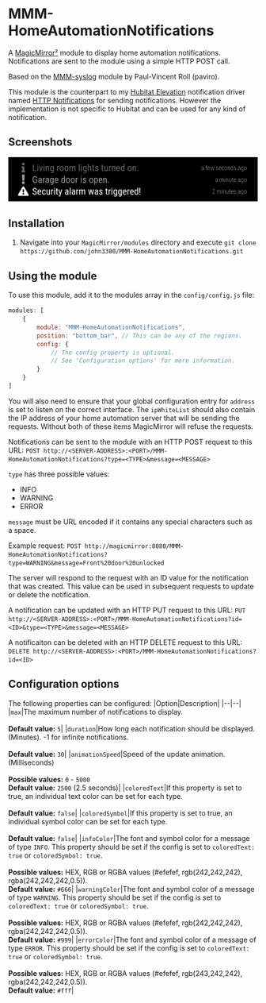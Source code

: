 # MMM-HomeAutomationNotifications

A [MagicMirror²](https://github.com/MichMich/MagicMirror) module to display home automation notifications. Notifications are sent to the module using a simple HTTP POST call.

Based on the [MMM-syslog](https://github.com/paviro/MMM-syslog) module by Paul-Vincent Roll (paviro).

This module is the counterpart to my [Hubitat Elevation](https://hubitat.com) notification driver named [HTTP Notifications](https://github.com/john3300/Hubitat-HTTPNotifications) for sending notifications. However the implementation is not specific to Hubitat and can be used for any kind of notification.

## Screenshots

![Screenshot](screenshot.png)

## Installation

1. Navigate into your `MagicMirror/modules` directory and execute `git clone https://github.com/john3300/MMM-HomeAutomationNotifications.git`

## Using the module

To use this module, add it to the modules array in the `config/config.js` file:
``` js
modules: [
    {
        module: "MMM-HomeAutomationNotifications",
        position: "bottom_bar",	// This can be any of the regions.
        config: {
            // The config property is optional.
            // See 'Configuration options' for more information.
        }
    }
]
```

You will also need to ensure that your global configuration entry for `address` is set to listen on the correct interface. The `ipWhiteList` should also contain the IP address of your home automation server that will be sending the requests. Without both of these items MagicMirror will refuse the requests.

Notifications can be sent to the module with an HTTP POST request to this URL:
`POST http://<SERVER-ADDRESS>:<PORT>/MMM-HomeAutomationNotifications?type=<TYPE>&message=<MESSAGE>`

`type` has three possible values:
- INFO
- WARNING
- ERROR

`message` must be URL encoded if it contains any special characters such as a space.

Example request:
`POST http://magicmirror:8080/MMM-HomeAutomationNotifications?type=WARNING&message=Front%20door%20unlocked`

The server will respond to the request with an ID value for the notification that was created. This value can be used in subsequent requests to update or delete the notification.

A notification can be updated with an HTTP PUT request to this URL:
`PUT http://<SERVER-ADDRESS>:<PORT>/MMM-HomeAutomationNotifications?id=<ID>&type=<TYPE>&message=<MESSAGE>`

A notificaiton can be deleted with an HTTP DELETE request to this URL:
`DELETE http://<SERVER-ADDRESS>:<PORT>/MMM-HomeAutomationNotifications?id=<ID>`

## Configuration options

The following properties can be configured:
|Option|Description|
|--|--|
|`max`|The maximum number of notifications to display.<br/><br/>**Default value:** `5`|
|`duration`|How long each notification should be displayed. (Minutes). -1 for infinite notifications.<br/><br/>**Default value:** `30`|
|`animationSpeed`|Speed of the update animation. (Milliseconds)<br/><br/>**Possible values:** `0` - `5000`<br/>**Default value:** `2500` (2.5 seconds)|
|`coloredText`|If this property is set to true, an individual text color can be set for each type.<br/><br/>**Default value:** `false`|
|`coloredSymbol`|If this property is set to true, an individual symbol color can be set for each type.<br/><br/>**Default value:** `false`|
|`infoColor`|The font and symbol color for a message of type `INFO`. This property should be set if the config is set to `coloredText: true` or `coloredSymbol: true`.<br/><br/>**Possible values:** HEX, RGB or RGBA values (#efefef, rgb(242,242,242), rgba(242,242,242,0.5)).<br/>**Default value:** `#666`|
|`warningColor`|The font and symbol color of a message of type `WARNING`. This property should be set if the config is set to `coloredText: true` or `coloredSymbol: true`.<br/><br/>**Possible values:** HEX, RGB or RGBA values (#efefef, rgb(242,242,242), rgba(242,242,242,0.5)).<br/>**Default value:** `#999`|
|`errorColor`|The font and symbol color of a message of type `ERROR`. This property should be set if the config is set to `coloredText: true` or `coloredSymbol: true`.<br/><br/>**Possible values:** HEX, RGB or RGBA values (#efefef, rgb(243,242,242), rgba(242,242,242,0.5)).<br/>**Default value:** `#fff`|

